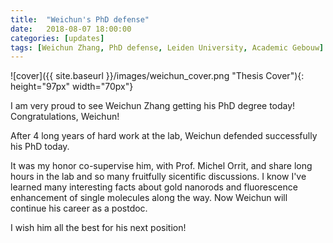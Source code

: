 ```yaml
---
title:  "Weichun's PhD defense"
date:   2018-08-07 18:00:00
categories: [updates]
tags: [Weichun Zhang, PhD defense, Leiden University, Academic Gebouw]
---
```


![cover]({{ site.baseurl }}/images/weichun_cover.png "Thesis Cover"){: height="97px" width="70px"}

I am very proud to see Weichun Zhang getting his PhD degree today! Congratulations, Weichun! 
 
After 4 long years of hard work at the lab, Weichun defended successfully his PhD today. 

It was my honor co-supervise him, with Prof. Michel Orrit, and share long hours in the lab and so many fruitfully sicentific discussions. I know I've learned many interesting facts about gold nanorods and fluorescence enhancement of single molecules along the way. Now Weichun will continue his career as a postdoc. 

I wish him all the best for his next position!



